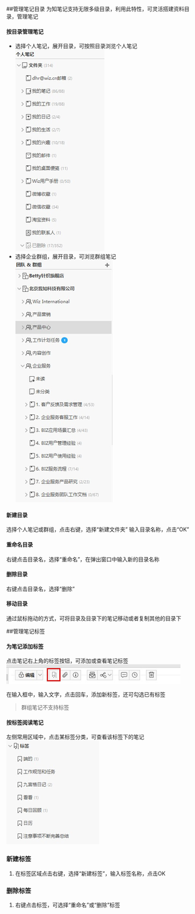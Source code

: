##管理笔记目录
为知笔记支持无限多级目录，利用此特性，可灵活搭建资料目录，管理笔记
#### 按目录管理笔记

 * 选择个人笔记，展开目录，可按照目录浏览个人笔记![W28](img\W28.jpg)
 * 选择企业群组，展开目录，可浏览群组笔记![W29](img\W29.jpg)

#### 新建目录
选择个人笔记或群组，点击右键，选择“新建文件夹”
输入目录名称，点击“OK”


#### 重命名目录
右键点击目录名，选择“重命名”，在弹出窗口中输入新的目录名称


#### 删除目录
右键点击目录名，选择“删除”

#### 移动目录
通过鼠标拖动的方式，可将目录及目录下的笔记移动或者复制其他的目录下

##管理笔记标签

#### 为笔记添加标签
点击笔记右上角的标签按钮，可添加或查看笔记标签
![W30](img\W30.jpg)

   在输入框中，输入文字，点击回车，添加新标签，还可勾选已有标签
> 群组笔记不支持标签

#### 按标签阅读笔记
左侧常用区域中，点击某标签分类，可查看该标签下的笔记
![W31](img\W31.jpg)


### 新建标签
1. 在标签区域点击右键，选择“新建标签”，输入标签名称，点击OK


### 删除标签
1. 右键点击标签，可选择“重命名”或“删除”标签



